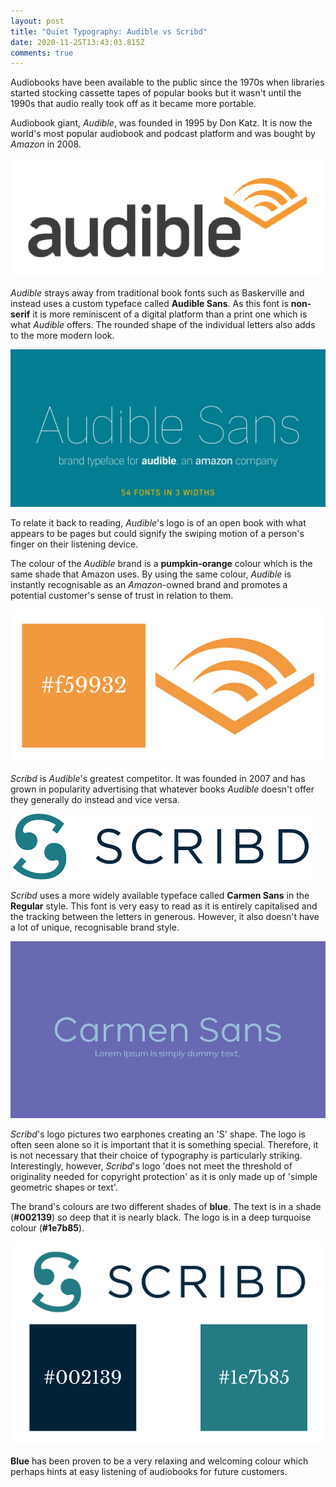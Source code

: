 ```yaml
---
layout: post
title: "Quiet Typography: Audible vs Scribd"
date: 2020-11-25T13:43:03.815Z
comments: true
---
```

Audiobooks have been available to the public since the 1970s when libraries started stocking cassette tapes of popular books but it wasn't until the 1990s that audio really took off as it became more portable.

Audiobook giant, *Audible*, was founded in 1995 by Don Katz. It is now the world's most popular audiobook and podcast platform and was bought by *Amazon* in 2008.

![Audible](../uploads/screenshot-2020-11-25-at-16.36.49.png "Audible")

*Audible* strays away from traditional book fonts such as Baskerville and instead uses a custom typeface called **Audible Sans**. As this font is **non-serif** it is more reminiscent of a digital platform than a print one which is what *Audible* offers. The rounded shape of the individual letters also adds to the more modern look.

![Positype](../uploads/audible-sans-01.jpg "Positype")

To relate it back to reading, *Audible*'s logo is of an open book with what appears to be pages but could signify the swiping motion of a person's finger on their listening device.

The colour of the *Audible* brand is a **pumpkin-orange** colour which is the same shade that Amazon uses. By using the same colour, *Audible* is instantly recognisable as an *Amazon*-owned brand and promotes a potential customer's sense of trust in relation to them.

![](../uploads/screenshot-2020-11-25-at-17.00.02.png)

*Scribd* is *Audible*'s greatest competitor. It was founded in 2007 and has grown in popularity advertising that whatever books *Audible* doesn't offer they generally do instead and vice versa. 

![Scribd](../uploads/download.png "Scribd")

*Scribd* uses a more widely available typeface called **Carmen Sans** in the **Regular** style. This font is very easy to read as it is entirely capitalised and the tracking between the letters in generous. However, it also doesn't have a lot of unique, recognisable brand style.

![Cufon Fonts](../uploads/carmen-sans-741x415-57a994f543.jpg "Cufon Fonts")

*Scribd*'s logo pictures two earphones creating an 'S' shape. The logo is often seen alone so it is important that it is something special.  Therefore, it is not necessary that their choice of typography is particularly striking. Interestingly, however, *Scribd*'s logo 'does not meet the threshold of originality needed for copyright protection' as it is only made up of 'simple geometric shapes or text'.

The brand's colours are two different shades of **blue**. The text is in a shade (**\#002139**) so deep that it is nearly black. The logo is in a deep turquoise colour (**\#1e7b85**). 

![](../uploads/screenshot-2020-11-25-at-18.10.50.png)

**Blue** has been proven to be a very relaxing and welcoming colour which perhaps hints at easy listening of audiobooks for future customers.